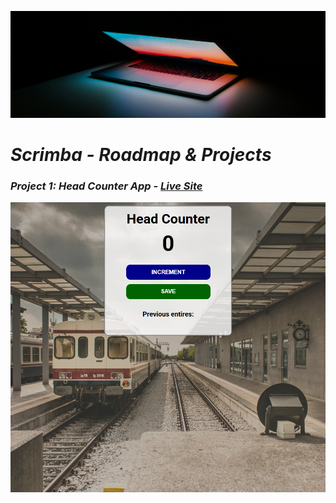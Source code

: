 ![header-image](Repo/Assets/laptop-photo.jpeg)

# ***Scrimba - Roadmap & Projects***

### ***Project 1:** Head Counter App - [Live Site](https://jakesheadcounter.netlify.app/)*

![UI-Screenshot.png](/HeadCounter/Assets/Ui.png)